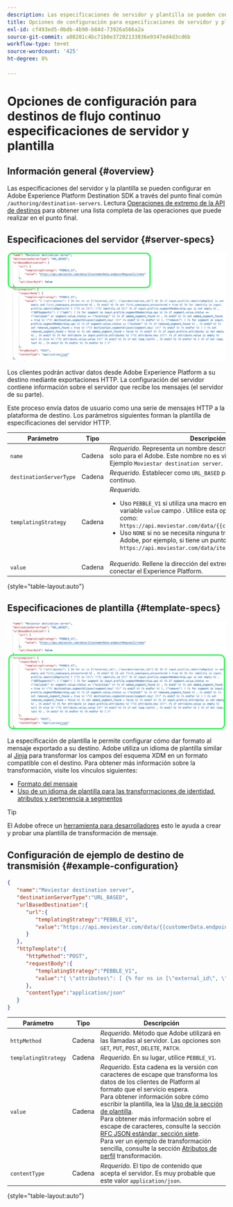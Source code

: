 ```yaml
---
description: Las especificaciones de servidor y plantilla se pueden configurar en Adobe Experience Platform Destination SDK a través del punto final común `/authoring/destination-servers`.
title: Opciones de configuración para especificaciones de servidor y plantilla en Destination SDK
exl-id: cf493ed5-0bdb-4b90-b84d-73926a566a2a
source-git-commit: a08201c4bc71b0e37202133836e9347ed4d3cd6b
workflow-type: tm+mt
source-wordcount: '425'
ht-degree: 8%

---
```


# Opciones de configuración para destinos de flujo continuo especificaciones de servidor y plantilla

## Información general {#overview}

Las especificaciones del servidor y la plantilla se pueden configurar en Adobe Experience Platform Destination SDK a través del punto final común `/authoring/destination-servers`. Lectura [Operaciones de extremo de la API de destinos](./destination-server-api.md) para obtener una lista completa de las operaciones que puede realizar en el punto final.

## Especificaciones del servidor {#server-specs}

![Configuración del servidor resaltada](./assets/server-configuration.png)

Los clientes podrán activar datos desde Adobe Experience Platform a su destino mediante exportaciones HTTP. La configuración del servidor contiene información sobre el servidor que recibe los mensajes (el servidor de su parte).

Este proceso envía datos de usuario como una serie de mensajes HTTP a la plataforma de destino. Los parámetros siguientes forman la plantilla de especificaciones del servidor HTTP.

| Parámetro | Tipo | Descripción |
|---|---|---|
| `name` | Cadena | *Requerido.* Representa un nombre descriptivo del servidor, visible solo para el Adobe. Este nombre no es visible para socios o clientes. Ejemplo `Moviestar destination server`. |
| `destinationServerType` | Cadena | *Requerido.* Establecer como `URL_BASED` para destinos de flujo continuo. |
| `templatingStrategy` | Cadena | *Requerido.* <ul><li>Uso `PEBBLE_V1` si utiliza una macro en lugar de un valor fijo en la variable `value` campo . Utilice esta opción si tiene un punto final como: `https://api.moviestar.com/data/{{customerData.region}}/items` </li><li> Uso `NONE` si no se necesita ninguna transformación en el lado del Adobe, por ejemplo, si tiene un punto final como: `https://api.moviestar.com/data/items` </li></ul> |
| `value` | Cadena | *Requerido.* Rellene la dirección del extremo de API al que se debe conectar el Experience Platform. |

{style=&quot;table-layout:auto&quot;}

## Especificaciones de plantilla {#template-specs}

![Configuración de plantilla resaltada](./assets/template-configuration.png)

La especificación de plantilla le permite configurar cómo dar formato al mensaje exportado a su destino. Adobe utiliza un idioma de plantilla similar al [Jinja](https://jinja.palletsprojects.com/en/2.11.x/) para transformar los campos del esquema XDM en un formato compatible con el destino. Para obtener más información sobre la transformación, visite los vínculos siguientes:

* [Formato del mensaje](./message-format.md)
* [Uso de un idioma de plantilla para las transformaciones de identidad, atributos y pertenencia a segmentos ](./message-format.md#using-templating)

>[!TIP]
>
>El Adobe ofrece un [herramienta para desarrolladores](./create-template.md) esto le ayuda a crear y probar una plantilla de transformación de mensaje.

## Configuración de ejemplo de destino de transmisión  {#example-configuration}

```json
{
   "name":"Moviestar destination server",
   "destinationServerType":"URL_BASED",
   "urlBasedDestination":{
      "url":{
         "templatingStrategy":"PEBBLE_V1",
         "value":"https://api.moviestar.com/data/{{customerData.endpointRegion}}/items"
      }
   },
   "httpTemplate":{
      "httpMethod":"POST",
      "requestBody":{
         "templatingStrategy":"PEBBLE_V1",
         "value":"{ \"attributes\": [ {% for ns in [\"external_id\", \"yourdestination_id\"] %} {% if input.profile.identityMap[ns] is not empty and first_namespace_encountered %} , {% endif %} {% set first_namespace_encountered = true %} {% for identity in input.profile.identityMap[ns]%} { \"{{ ns }}\": \"{{ identity.id }}\" {% if input.profile.segmentMembership.ups is not empty %} , \"AEPSegments\": { \"add\": [ {% for segment in input.profile.segmentMembership.ups %} {% if segment.value.status == \"realized\" or segment.value.status == \"existing\" %} {% if added_segment_found %} , {% endif %} {% set added_segment_found = true %} \"{{ destination.segmentAliases[segment.key] }}\" {% endif %} {% endfor %} ], \"remove\": [ {% for segment in input.profile.segmentMembership.ups %} {% if segment.value.status == \"exited\" %} {% if removed_segment_found %} , {% endif %} {% set removed_segment_found = true %} \"{{ destination.segmentAliases[segment.key] }}\" {% endif %} {% endfor %} ] } {% set removed_segment_found = false %} {% set added_segment_found = false %} {% endif %} {% if input.profile.attributes is not empty %} , {% endif %} {% for attribute in input.profile.attributes %} \"{{ attribute.key }}\": {% if attribute.value is empty %} null {% else %} \"{{ attribute.value.value }}\" {% endif %} {% if not loop.last%} , {% endif %} {% endfor %} } {% if not loop.last %} , {% endif %} {% endfor %} {% endfor %} ] }"
      },
      "contentType":"application/json"
   }
}
```

| Parámetro | Tipo | Descripción |
|---|---|---|
| `httpMethod` | Cadena | *Requerido.* Método que Adobe utilizará en las llamadas al servidor. Las opciones son `GET`, `PUT`, `POST`, `DELETE`, `PATCH`. |
| `templatingStrategy` | Cadena | *Requerido.* En su lugar, utilice `PEBBLE_V1`. |
| `value` | Cadena | *Requerido.* Esta cadena es la versión con caracteres de escape que transforma los datos de los clientes de Platform al formato que el servicio espera. <br> Para obtener información sobre cómo escribir la plantilla, lea la [Uso de la sección de plantilla](./message-format.md#using-templating). <br> Para obtener más información sobre el escape de caracteres, consulte la sección [RFC JSON estándar, sección siete](https://tools.ietf.org/html/rfc8259#section-7). <br> Para ver un ejemplo de transformación sencilla, consulte la sección [Atributos de perfil](./message-format.md#attributes) transformación. |
| `contentType` | Cadena | *Requerido.* El tipo de contenido que acepta el servidor. Es muy probable que este valor `application/json`. |

{style=&quot;table-layout:auto&quot;}